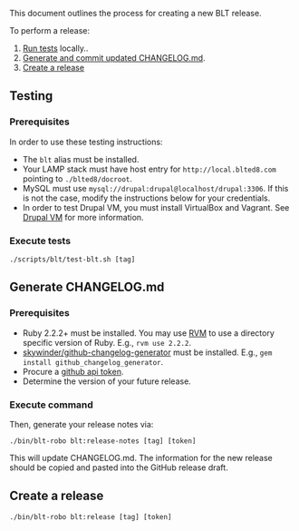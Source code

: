 This document outlines the process for creating a new BLT release.

To perform a release:

1. [Run tests](#testing) locally..
1. [Generate and commit updated CHANGELOG.md](#generate-changelogmd).
1. [Create a release](#create-a-release)

## Testing

### Prerequisites

In order to use these testing instructions:

* The `blt` alias must be installed.
* Your LAMP stack must have host entry for `http://local.blted8.com` pointing to `./blted8/docroot`.
* MySQL must use `mysql://drupal:drupal@localhost/drupal:3306`. If this is not the case, modify the instructions below for your credentials.
* In order to test Drupal VM, you must install VirtualBox and Vagrant. See [Drupal VM](https://github.com/geerlingguy/drupal-vm#quick-start-guide) for more information.

### Execute tests

    ./scripts/blt/test-blt.sh [tag]
 
## Generate CHANGELOG.md

### Prerequisites

* Ruby 2.2.2+ must be installed. You may use [RVM](https://rvm.io/rvm/install) to use a directory specific version of Ruby. E.g., `rvm use 2.2.2`.
* [skywinder/github-changelog-generator](https://github.com/skywinder/github-changelog-generator) must be installed. E.g., `gem install github_changelog_generator`.
* Procure a [github api token](https://github.com/skywinder/github-changelog-generator#github-token).
* Determine the version of your future release.

### Execute command

Then, generate your release notes via:

    ./bin/blt-robo blt:release-notes [tag] [token]

This will update CHANGELOG.md. The information for the new release should be copied and pasted into the GitHub release draft.

## Create a release

    ./bin/blt-robo blt:release [tag] [token]
